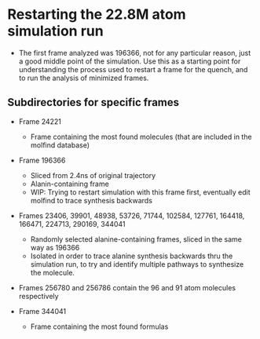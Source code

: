 # Restarting the 22.8M atom simulation run

* The first frame analyzed was 196366, not for any particular reason, just a good middle point of the simulation. Use this as a starting point for understanding the process used to restart a frame for the quench, and to run the analysis of minimized frames. 

## Subdirectories for specific frames

* Frame 24221
  * Frame containing the most found molecules (that are included in the molfind database)

* Frame 196366
  * Sliced from 2.4ns of original trajectory
  * Alanin-containing frame
  * WIP: Trying to restart simulation with this frame first, eventually edit molfind to trace synthesis backwards

* Frames 23406, 39901, 48938, 53726, 71744, 102584, 127761, 164418, 166471, 224713, 290169, 344041
  * Randomly selected alanine-containing frames, sliced in the same way as 196366
  * Isolated in order to trace alanine synthesis backwards thru the simulation run, to try and identify multiple pathways to synthesize the molecule.

* Frames 256780 and 256786 contain the 96 and 91 atom molecules respectively

* Frame 344041
  * Frame containing the most found formulas

